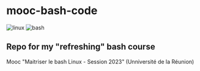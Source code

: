 # mooc-bash-code

![linux](https://img.shields.io/badge/Linux-FCC624?style=for-the-badge&logo=linux&logoColor=black) ![bash](https://img.shields.io/badge/GNU%20Bash-4EAA25?style=for-the-badge&logo=GNU%20Bash&logoColor=white)

## Repo for my "refreshing"  bash course

Mooc "Maitriser le bash Linux - Session 2023"
(Unniversité de la Réunion)

